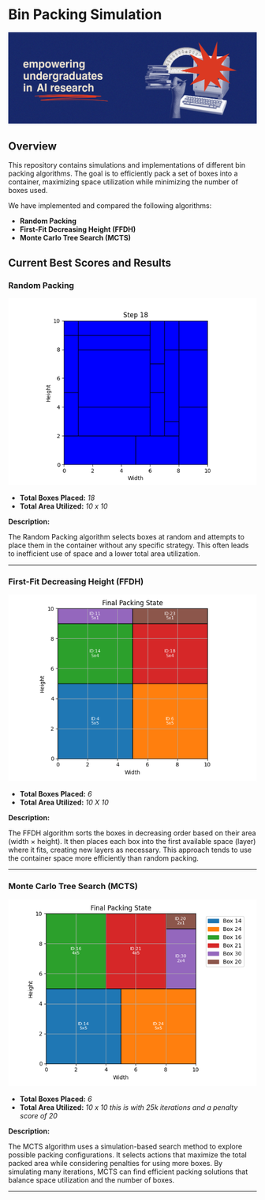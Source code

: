 # Bin Packing Simulation

![Inspired Research Group Banner](resources/InspiredResearchGroupBanner.jpeg)

## Overview

This repository contains simulations and implementations of different bin packing algorithms. The goal is to efficiently pack a set of boxes into a container, maximizing space utilization while minimizing the number of boxes used.

We have implemented and compared the following algorithms:

- **Random Packing**
- **First-Fit Decreasing Height (FFDH)**
- **Monte Carlo Tree Search (MCTS)**

## Current Best Scores and Results

### Random Packing

![Random Packing Result](resources/step_18.png)

- **Total Boxes Placed:** *18*
- **Total Area Utilized:** *10 x 10*

**Description:**

The Random Packing algorithm selects boxes at random and attempts to place them in the container without any specific strategy. This often leads to inefficient use of space and a lower total area utilization.

---

### First-Fit Decreasing Height (FFDH)

![FFDH Result](resources/ffdh.png)

- **Total Boxes Placed:** *6*
- **Total Area Utilized:** *10 X 10*

**Description:**

The FFDH algorithm sorts the boxes in decreasing order based on their area (width × height). It then places each box into the first available space (layer) where it fits, creating new layers as necessary. This approach tends to use the container space more efficiently than random packing.

---

### Monte Carlo Tree Search (MCTS)

![MCTS Result](resources/mcts.png)

- **Total Boxes Placed:** *6*
- **Total Area Utilized:** *10 x 10*
*this is with 25k iterations and a penalty score of 20*

**Description:**

The MCTS algorithm uses a simulation-based search method to explore possible packing configurations. It selects actions that maximize the total packed area while considering penalties for using more boxes. By simulating many iterations, MCTS can find efficient packing solutions that balance space utilization and the number of boxes.

---
